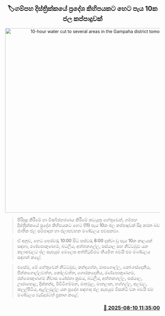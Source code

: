<p align='center'><b><h2 align='center' title='10-hour water cut to several areas in the Gampaha district tomorrow'>🏷ගම්පහ දිස්ත්‍රික්කයේ ප්‍රදේශ කිහිපයකට හෙට පැය 10ක ජල කප්පාදුවක්</h2></b></p>
<p align='center'><img src='https://helakuru.sgp1.cdn.digitaloceanspaces.com/esana/images/lib/water-cut-thumb.jpg' width='600' alt='10-hour water cut to several areas in the Gampaha district tomorrow'></p>

> පිරිසුදු කිරීමේ හා විෂබීජහරණය කිරීමේ කටයුතු හේතුවෙන්, ගම්පහ දිස්ත්‍රික්කයේ ප්‍රදේශ කිහිපයකට හෙට (11) පැය 10ක ජල කප්පාදුවක් සිදු කරන බව ජාතික ජල සම්පාදන හා ජලාපවහන මණ්ඩලය පවසනවා.

> ඒ අනුව, හෙට පෙරවරු 10:00 සිට පස්වරු 8:00 දක්වා වූ පැය 10ක කාලයක් සඳහා, රණ්පොකුණගම, බටලිය, අත්තනගල්ල, පස්යාල සහ නිට්ටඹුව යන කලාපවලට ජල සැපයුම මෙලෙස අත්හිටුවීමට නියමිත බවයි එම මණ්ඩලය සඳහන් කළේ.

> එසේම, මේ හේතුවෙන් නිට්ටඹුව, කන්දහේන, මාපගොල්ල, කෝංගස්දෙනිය, පින්නගොල්ලවත්ත, කෝලවත්ත, ගොරකදෙනිය, රණ්පොකුණගම, රන්පොකුණගම නිවාස යෝජනා ක්‍රමය, බටලීය, අත්තනගල්ල, පස්යාල, ඌරාපොළ, දික්කන්ද, මිවිටිගම්මන, මාඉඹුල, මාතලාන, හග්ගල්ල, අලවල, කලල්පිටිය, ඇල්ලමුල්ල යන ප්‍රදේශ සඳහාද ජල සැපයුම විසන්ධි වන බවයි එම මණ්ඩලය වැඩිදුරටත් ප්‍රකාශ කළේ.



<h3 align='right'><a href='https://www.helakuru.lk/esana/p/112571/'>📅 2025-08-10 11:35:00</a></h3>
